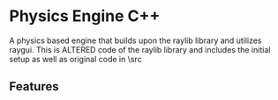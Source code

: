 # Physics Engine C++
A physics based engine that builds upon the raylib library and utilizes raygui. This is ALTERED code of the raylib library and includes the initial setup as well as original code in \src

## Features
